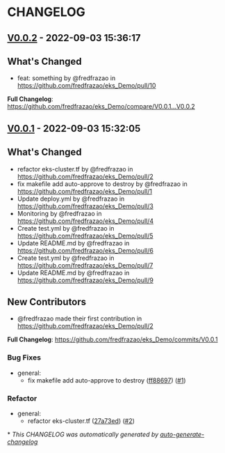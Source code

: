 # CHANGELOG

## [V0.0.2](https://github.com/fredfrazao/eks_Demo/releases/tag/V0.0.2) - 2022-09-03 15:36:17

## What's Changed
* feat: something  by @fredfrazao in https://github.com/fredfrazao/eks_Demo/pull/10


**Full Changelog**: https://github.com/fredfrazao/eks_Demo/compare/V0.0.1...V0.0.2

## [V0.0.1](https://github.com/fredfrazao/eks_Demo/releases/tag/V0.0.1) - 2022-09-03 15:32:05

## What's Changed
* refactor eks-cluster.tf by @fredfrazao in https://github.com/fredfrazao/eks_Demo/pull/2
* fix makefile add auto-approve to destroy by @fredfrazao in https://github.com/fredfrazao/eks_Demo/pull/1
* Update deploy.yml by @fredfrazao in https://github.com/fredfrazao/eks_Demo/pull/3
* Monitoring by @fredfrazao in https://github.com/fredfrazao/eks_Demo/pull/4
* Create test.yml by @fredfrazao in https://github.com/fredfrazao/eks_Demo/pull/5
* Update README.md by @fredfrazao in https://github.com/fredfrazao/eks_Demo/pull/6
* Create test.yml by @fredfrazao in https://github.com/fredfrazao/eks_Demo/pull/7
* Update README.md by @fredfrazao in https://github.com/fredfrazao/eks_Demo/pull/9

## New Contributors
* @fredfrazao made their first contribution in https://github.com/fredfrazao/eks_Demo/pull/2

**Full Changelog**: https://github.com/fredfrazao/eks_Demo/commits/V0.0.1

### Bug Fixes

- general:
  - fix makefile add auto-approve to destroy ([ff88697](https://github.com/fredfrazao/eks_Demo/commit/ff88697690bdc6cfd9a8d182da55fe91a580a380)) ([#1](https://github.com/fredfrazao/eks_Demo/pull/1))

### Refactor

- general:
  - refactor eks-cluster.tf ([27a73ed](https://github.com/fredfrazao/eks_Demo/commit/27a73edd6e5d4680ffced74d95d4d310b60f648a)) ([#2](https://github.com/fredfrazao/eks_Demo/pull/2))

\* *This CHANGELOG was automatically generated by [auto-generate-changelog](https://github.com/BobAnkh/auto-generate-changelog)*
